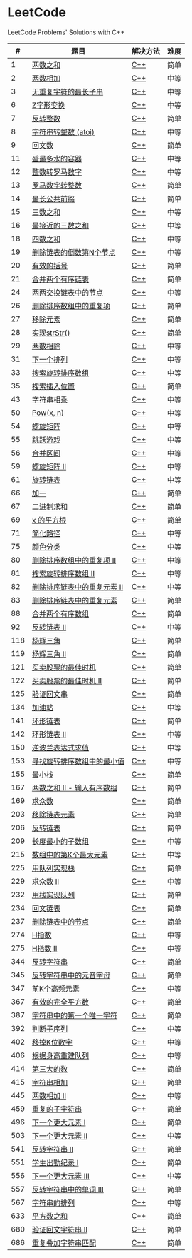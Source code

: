 # LeetCode
LeetCode Problems' Solutions with C++

| # | 题目 | 解决方法 | 难度 |
| ------ | ------ | ------ | ------ |
| 1 | [两数之和](https://leetcode-cn.com/problems/two-sum/description/) | [C++](https://github.com/fuqiuai/LeetCode/blob/master/algorithms/1TwoSum.cpp) | 简单 |
| 2 | [两数相加](https://leetcode-cn.com/problems/add-two-numbers/description/) | [C++](https://github.com/fuqiuai/LeetCode/blob/master/algorithms/2AddTwoNumbers.cpp) | 中等 |
| 3 | [无重复字符的最长子串](https://leetcode-cn.com/problems/longest-substring-without-repeating-characters/description/) | [C++](https://github.com/fuqiuai/LeetCode/blob/master/algorithms/3LongestSubstring.cpp) | 中等 |
| 6 | [Z字形变换](https://leetcode-cn.com/problems/zigzag-conversion/description/) | [C++](https://github.com/fuqiuai/LeetCode/blob/master/algorithms/6ZigZagConversion.cpp) | 中等 |
| 7 | [反转整数](https://leetcode-cn.com/problems/reverse-integer/description/) | [C++](https://github.com/fuqiuai/LeetCode/blob/master/algorithms/7ReverseInteger.cpp) | 简单 |
| 8 | [字符串转整数 (atoi)](https://leetcode-cn.com/problems/string-to-integer-atoi/description/) | [C++](https://github.com/fuqiuai/LeetCode/blob/master/algorithms/8StringtoInteger.cpp) | 中等 |
| 9 | [回文数](https://leetcode-cn.com/problems/palindrome-number/description/) | [C++](https://github.com/fuqiuai/LeetCode/blob/master/algorithms/9PalindromeNumber.cpp) | 简单 |
| 11 | [盛最多水的容器](https://leetcode-cn.com/problems/container-with-most-water/description/) | [C++](https://github.com/fuqiuai/LeetCode/blob/master/algorithms/11ContainerWithMostWater.cpp) | 中等 |
| 12 | [整数转罗马数字](https://leetcode-cn.com/problems/integer-to-roman/description/) | [C++](https://github.com/fuqiuai/LeetCode/blob/master/algorithms/12IntegertoRoman.cpp) | 中等 |
| 13 | [罗马数字转整数](https://leetcode-cn.com/problems/roman-to-integer/description/) | [C++](https://github.com/fuqiuai/LeetCode/blob/master/algorithms/13RomantoInteger.cpp) | 简单 |
| 14 | [最长公共前缀](https://leetcode-cn.com/problems/longest-common-prefix/description/) | [C++](https://github.com/fuqiuai/LeetCode/blob/master/algorithms/14LongestCommonPrefix.cpp) | 简单 |
| 15 | [三数之和](https://leetcode-cn.com/problems/3sum/description/) | [C++](https://github.com/fuqiuai/LeetCode/blob/master/algorithms/15ThreeSum.cpp) | 中等 |
| 16 | [最接近的三数之和](https://leetcode-cn.com/problems/3sum-closest/description/) | [C++](https://github.com/fuqiuai/LeetCode/blob/master/algorithms/16Closest3Sum.cpp) | 中等 |
| 18 | [四数之和](https://leetcode-cn.com/problems/4sum/description/) | [C++](https://github.com/fuqiuai/LeetCode/blob/master/algorithms/18FourSum.cpp) | 中等 |
| 19 | [删除链表的倒数第N个节点](https://leetcode-cn.com/problems/remove-nth-node-from-end-of-list/description/) | [C++](https://github.com/fuqiuai/LeetCode/blob/master/algorithms/19RemoveNth.cpp) | 中等 |
| 20 | [有效的括号](https://leetcode-cn.com/problems/valid-parentheses/description/) | [C++](https://github.com/fuqiuai/LeetCode/blob/master/algorithms/20ValidParentheses.cpp) | 简单 |
| 21 | [合并两个有序链表](https://leetcode-cn.com/problems/merge-two-sorted-lists/description/) | [C++](https://github.com/fuqiuai/LeetCode/blob/master/algorithms/21MergeTwoSortedLists.cpp) | 简单 |
| 24 | [两两交换链表中的节点](https://leetcode-cn.com/problems/swap-nodes-in-pairs/description/) | [C++](https://github.com/fuqiuai/LeetCode/blob/master/algorithms/24SwapNodesinPairs.cpp) | 中等 |
| 26 | [删除排序数组中的重复项](https://leetcode-cn.com/problems/remove-duplicates-from-sorted-array/description/) | [C++](https://github.com/fuqiuai/LeetCode/blob/master/algorithms/26RemoveDuplicates.cpp) | 简单 |
| 27 | [移除元素](https://leetcode-cn.com/problems/remove-element/description/) | [C++](https://github.com/fuqiuai/LeetCode/blob/master/algorithms/27RemoveElement.cpp) | 简单 |
| 28 | [实现strStr()](https://leetcode-cn.com/problems/implement-strstr/description/) | [C++](https://github.com/fuqiuai/LeetCode/blob/master/algorithms/28ImplementstrStr.cpp) | 简单 |
| 29 | [两数相除](https://leetcode-cn.com/problems/divide-two-integers/description/) | [C++](https://github.com/fuqiuai/LeetCode/blob/master/algorithms/29DivideTwoIntegers.cpp) | 中等 |
| 31 | [下一个排列](https://leetcode-cn.com/problems/next-permutation/description/) | [C++](https://github.com/fuqiuai/LeetCode/blob/master/algorithms/31NextPermutation.cpp) | 中等 |
| 33 | [搜索旋转排序数组](https://leetcode-cn.com/problems/search-in-rotated-sorted-array/description/) | [C++](https://github.com/fuqiuai/LeetCode/blob/master/algorithms/33SearchRotatedArray.cpp) | 中等 |
| 35 | [搜索插入位置](https://leetcode-cn.com/problems/search-insert-position/description/) | [C++](https://github.com/fuqiuai/LeetCode/blob/master/algorithms/35SearchInsertPos.cpp) | 简单 |
| 43 | [字符串相乘](https://leetcode-cn.com/problems/multiply-strings/description/) | [C++](https://github.com/fuqiuai/LeetCode/blob/master/algorithms/43MultiplyStrings.cpp) | 中等 |
| 50 | [Pow(x, n)](https://leetcode-cn.com/problems/powx-n/description/) | [C++](https://github.com/fuqiuai/LeetCode/blob/master/algorithms/50Powxn.cpp) | 中等 |
| 54 | [螺旋矩阵](https://leetcode-cn.com/problems/spiral-matrix/description/) | [C++](https://github.com/fuqiuai/LeetCode/blob/master/algorithms/54SpiralMatrix.cpp) | 中等 |
| 55 | [跳跃游戏](https://leetcode-cn.com/problems/jump-game/description/) | [C++](https://github.com/fuqiuai/LeetCode/blob/master/algorithms/55JumpGame.cpp) | 中等 |
| 56 | [合并区间](https://leetcode-cn.com/problems/merge-intervals/description/) | [C++](https://github.com/fuqiuai/LeetCode/blob/master/algorithms/56MergeIntervals.cpp) | 中等 |
| 59 | [螺旋矩阵 II](https://leetcode-cn.com/problems/spiral-matrix-ii/description/) | [C++](https://github.com/fuqiuai/LeetCode/blob/master/algorithms/59SpiralMatrix.cpp) | 中等 |
| 61 | [旋转链表](https://leetcode-cn.com/problems/rotate-list/description/) | [C++](https://github.com/fuqiuai/LeetCode/blob/master/algorithms/61RotateList.cpp) | 中等 |
| 66 | [加一](https://leetcode-cn.com/problems/plus-one/description/) | [C++](https://github.com/fuqiuai/LeetCode/blob/master/algorithms/66PlusOne.cpp) | 简单 |
| 67 | [二进制求和](https://leetcode-cn.com/problems/add-binary/description/) | [C++](https://github.com/fuqiuai/LeetCode/blob/master/algorithms/67AddBinary.cpp) | 简单 |
| 69 | [x 的平方根](https://leetcode-cn.com/problems/sqrtx/description/) | [C++](https://github.com/fuqiuai/LeetCode/blob/master/algorithms/69Sqrtx.cpp) | 简单 |
| 71 | [简化路径](https://leetcode-cn.com/problems/simplify-path/description/) | [C++](https://github.com/fuqiuai/LeetCode/blob/master/algorithms/71SimplifyPath.cpp) | 中等 |
| 75 | [颜色分类](https://leetcode-cn.com/problems/sort-colors/description/) | [C++](https://github.com/fuqiuai/LeetCode/blob/master/algorithms/75SortColors.cpp) | 中等 |
| 80 | [删除排序数组中的重复项 II](https://leetcode-cn.com/problems/remove-duplicates-from-sorted-array-ii/description/) | [C++](https://github.com/fuqiuai/LeetCode/blob/master/algorithms/80RemoveDuplicatesfromSorted.cpp) | 中等 |
| 81 | [搜索旋转排序数组 II](https://leetcode-cn.com/problems/search-in-rotated-sorted-array-ii/description/) | [C++](https://github.com/fuqiuai/LeetCode/blob/master/algorithms/81SearchRotatedArray.cpp) | 中等 |
| 82 | [删除排序链表中的重复元素 II](https://leetcode-cn.com/problems/remove-duplicates-from-sorted-list-ii/description/) | [C++](https://github.com/fuqiuai/LeetCode/blob/master/algorithms/82RemoveDuplicates.cpp) | 中等 |
| 83 | [删除排序链表中的重复元素](https://leetcode-cn.com/problems/remove-duplicates-from-sorted-list/description/) | [C++](https://github.com/fuqiuai/LeetCode/blob/master/algorithms/83RemoveDuplicates.cpp) | 简单 |
| 88 | [合并两个有序数组](https://leetcode-cn.com/problems/merge-sorted-array/description/) | [C++](https://github.com/fuqiuai/LeetCode/blob/master/algorithms/88MergeSortedArray.cpp) | 简单 |
| 92 | [反转链表 II](https://leetcode-cn.com/problems/reverse-linked-list-ii/description/) | [C++](https://github.com/fuqiuai/LeetCode/blob/master/algorithms/92ReverseLinkedList.cpp) | 中等 |
| 118 | [杨辉三角](https://leetcode-cn.com/problems/pascals-triangle/description/) | [C++](https://github.com/fuqiuai/LeetCode/blob/master/algorithms/118PascalTriangle.cpp) | 简单 |
| 119 | [杨辉三角 II](https://leetcode-cn.com/problems/pascals-triangle-ii/description/) | [C++](https://github.com/fuqiuai/LeetCode/blob/master/algorithms/119PascalTriangle.cpp) | 简单 |
| 121 | [买卖股票的最佳时机](https://leetcode-cn.com/problems/best-time-to-buy-and-sell-stock/description/) | [C++](https://github.com/fuqiuai/LeetCode/blob/master/algorithms/121SellStock.cpp) | 简单 |
| 122 | [买卖股票的最佳时机 II](https://leetcode-cn.com/problems/best-time-to-buy-and-sell-stock-ii/description/) | [C++](https://github.com/fuqiuai/LeetCode/blob/master/algorithms/122SellStock.cpp) | 简单 |
| 125 | [验证回文串](https://leetcode-cn.com/problems/valid-palindrome/description/) | [C++](https://github.com/fuqiuai/LeetCode/blob/master/algorithms/125ValidPalindrome.cpp) | 简单 |
| 134 | [加油站](https://leetcode-cn.com/problems/gas-station/description/) | [C++](https://github.com/fuqiuai/LeetCode/blob/master/algorithms/134GasStation.cpp) | 中等 |
| 141 | [环形链表](https://leetcode-cn.com/problems/linked-list-cycle/description/) | [C++](https://github.com/fuqiuai/LeetCode/blob/master/algorithms/141LinkedListCycle.cpp) | 简单 |
| 142 | [环形链表 II](https://leetcode-cn.com/problems/linked-list-cycle-ii/description/) | [C++](https://github.com/fuqiuai/LeetCode/blob/master/algorithms/142LinkedListCycle.cpp) | 中等 |
| 150 | [逆波兰表达式求值](https://leetcode-cn.com/problems/evaluate-reverse-polish-notation/description/) | [C++](https://github.com/fuqiuai/LeetCode/blob/master/algorithms/150EvaluateReverse.cpp) | 中等 |
| 153 | [寻找旋转排序数组中的最小值](https://leetcode-cn.com/problems/find-minimum-in-rotated-sorted-array/description/) | [C++](https://github.com/fuqiuai/LeetCode/blob/master/algorithms/153SearchMinRotatedArray.cpp) | 中等 |
| 155 | [最小栈](https://leetcode-cn.com/problems/min-stack/description/) | [C++](https://github.com/fuqiuai/LeetCode/blob/master/algorithms/155MinStack.cpp) | 简单 |
| 167 | [两数之和 II - 输入有序数组](https://leetcode-cn.com/problems/two-sum-ii-input-array-is-sorted/description/) | [C++](https://github.com/fuqiuai/LeetCode/blob/master/algorithms/167TwoSum.cpp) | 简单 |
| 169 | [求众数](https://leetcode-cn.com/problems/majority-element/description/) | [C++](https://github.com/fuqiuai/LeetCode/blob/master/algorithms/169MajorityElement.cpp) | 简单 |
| 203 | [移除链表元素](https://leetcode-cn.com/problems/remove-linked-list-elements/description/) | [C++](https://github.com/fuqiuai/LeetCode/blob/master/algorithms/203RemoveLinked.cpp) | 简单 |
| 206 | [反转链表](https://leetcode-cn.com/problems/reverse-linked-list/description/) | [C++](https://github.com/fuqiuai/LeetCode/blob/master/algorithms/206ReverseLinkedList.cpp) | 简单 |
| 209 | [长度最小的子数组](https://leetcode-cn.com/problems/minimum-size-subarray-sum/description/) | [C++](https://github.com/fuqiuai/LeetCode/blob/master/algorithms/209MinimumSize.cpp) | 中等 |
| 215 | [数组中的第K个最大元素](https://leetcode-cn.com/problems/kth-largest-element-in-an-array/description/) | [C++](https://github.com/fuqiuai/LeetCode/blob/master/algorithms/215KthLargestElement.cpp) | 中等 |
| 225 | [用队列实现栈](https://leetcode-cn.com/problems/implement-stack-using-queues/description/) | [C++](https://github.com/fuqiuai/LeetCode/blob/master/algorithms/225ImplementStack.cpp) | 简单 |
| 229 | [求众数 II](https://leetcode-cn.com/problems/majority-element-ii/description/) | [C++](https://github.com/fuqiuai/LeetCode/blob/master/algorithms/229MajorityElement.cpp) | 中等 |
| 232 | [用栈实现队列](https://leetcode-cn.com/problems/implement-queue-using-stacks/description/) | [C++](https://github.com/fuqiuai/LeetCode/blob/master/algorithms/232ImplementQueue.cpp) | 简单 |
| 234 | [回文链表](https://leetcode-cn.com/problems/palindrome-linked-list/description/) | [C++](https://github.com/fuqiuai/LeetCode/blob/master/algorithms/234PalindromeLinkedList.cpp) | 简单 |
| 237 | [删除链表中的节点](https://leetcode-cn.com/problems/delete-node-in-a-linked-list/description/) | [C++](https://github.com/fuqiuai/LeetCode/blob/master/algorithms/237DeleteNode.cpp) | 简单 |
| 274 | [H指数](https://leetcode-cn.com/problems/h-index/description/) | [C++](https://github.com/fuqiuai/LeetCode/blob/master/algorithms/274H-Index.cpp) | 中等 |
| 275 | [H指数 II](https://leetcode-cn.com/problems/h-index-ii/description/) | [C++](https://github.com/fuqiuai/LeetCode/blob/master/algorithms/275H-Index.cpp) | 中等 |
| 344 | [反转字符串](https://leetcode-cn.com/problems/reverse-string/description/) | [C++](https://github.com/fuqiuai/LeetCode/blob/master/algorithms/344ReverseString.cpp) | 简单 |
| 345 | [反转字符串中的元音字母](https://leetcode-cn.com/problems/reverse-vowels-of-a-string/description/) | [C++](https://github.com/fuqiuai/LeetCode/blob/master/algorithms/345ReverseVowels.cpp) | 简单 |
| 347 | [前K个高频元素](https://leetcode-cn.com/problems/top-k-frequent-elements/description/) | [C++](https://github.com/fuqiuai/LeetCode/blob/master/algorithms/347TopKFrequent.cpp) | 中等 |
| 367 | [有效的完全平方数](https://leetcode-cn.com/problems/valid-perfect-square/description/) | [C++](https://github.com/fuqiuai/LeetCode/blob/master/algorithms/367ValidPerfectSquare.cpp) | 简单 |
| 387 | [字符串中的第一个唯一字符](https://leetcode-cn.com/problems/first-unique-character-in-a-string/description/) | [C++](https://github.com/fuqiuai/LeetCode/blob/master/algorithms/387FirstUniqueCharacter.cpp) | 简单 |
| 392 | [判断子序列](https://leetcode-cn.com/problems/is-subsequence/description/) | [C++](https://github.com/fuqiuai/LeetCode/blob/master/algorithms/392IsSubsequence.cpp) | 中等 |
| 402 | [移掉K位数字](https://leetcode-cn.com/problems/remove-k-digits/description/) | [C++](https://github.com/fuqiuai/LeetCode/blob/master/algorithms/402RemoveKDigits.cpp) | 中等 |
| 406 | [根据身高重建队列](https://leetcode-cn.com/problems/queue-reconstruction-by-height/description/) | [C++](https://github.com/fuqiuai/LeetCode/blob/master/algorithms/406QueueReconstruction.cpp) | 中等 |
| 414 | [第三大的数](https://leetcode-cn.com/problems/third-maximum-number/description/) | [C++](https://github.com/fuqiuai/LeetCode/blob/master/algorithms/414ThirdLargestElement.cpp) | 简单 |
| 415 | [字符串相加](https://leetcode-cn.com/problems/add-strings/description/) | [C++](https://github.com/fuqiuai/LeetCode/blob/master/algorithms/415AddStrings.cpp) | 简单 |
| 445 | [两数相加 II](https://leetcode-cn.com/problems/add-two-numbers-ii/description/) | [C++](https://github.com/fuqiuai/LeetCode/blob/master/algorithms/445AddTwoNumbers.cpp) | 中等 |
| 459 | [重复的子字符串](https://leetcode-cn.com/problems/repeated-substring-pattern/description/) | [C++](https://github.com/fuqiuai/LeetCode/blob/master/algorithms/459RepeatedSubstringPattern.cpp) | 简单 |
| 496 | [下一个更大元素 I](https://leetcode-cn.com/problems/next-greater-element-i/description/) | [C++](https://github.com/fuqiuai/LeetCode/blob/master/algorithms/496NextGreaterElement.cpp) | 简单 |
| 503 | [下一个更大元素 II](https://leetcode-cn.com/problems/next-greater-element-ii/description/) | [C++](https://github.com/fuqiuai/LeetCode/blob/master/algorithms/503NextGreaterElementII.cpp) | 中等 |
| 541 | [反转字符串 II](https://leetcode-cn.com/problems/reverse-string-ii/description/) | [C++](https://github.com/fuqiuai/LeetCode/blob/master/algorithms/541ReverseString.cpp) | 简单 |
| 551 | [学生出勤纪录 I](https://leetcode-cn.com/problems/student-attendance-record-i/description/) | [C++](https://github.com/fuqiuai/LeetCode/blob/master/algorithms/551StudentAttendanceRecord.cpp) | 简单 |
| 556 | [下一个更大元素 III](https://leetcode-cn.com/problems/next-greater-element-iii/description/) | [C++](https://github.com/fuqiuai/LeetCode/blob/master/algorithms/556NextGreaterElementIII.cpp) | 中等 |
| 557 | [反转字符串中的单词 III](https://leetcode-cn.com/problems/reverse-words-in-a-string-iii/description/) | [C++](https://github.com/fuqiuai/LeetCode/blob/master/algorithms/557ReverseWords.cpp) | 简单 |
| 567 | [字符串的排列](https://leetcode-cn.com/problems/permutation-in-string/description/) | [C++](https://github.com/fuqiuai/LeetCode/blob/master/algorithms/567PermutationinString.cpp) | 中等 |
| 633 | [平方数之和](https://leetcode-cn.com/problems/sum-of-square-numbers/description/) | [C++](https://github.com/fuqiuai/LeetCode/blob/master/algorithms/633SumofSquareNumbers.cpp) | 简单 |
| 680 | [验证回文字符串 Ⅱ](https://leetcode-cn.com/problems/valid-palindrome-ii/description/) | [C++](https://github.com/fuqiuai/LeetCode/blob/master/algorithms/680ValidPalindrome.cpp) | 简单 |
| 686 | [重复叠加字符串匹配](https://leetcode-cn.com/problems/repeated-string-match/description/) | [C++](https://github.com/fuqiuai/LeetCode/blob/master/algorithms/686RepeatedStringMatch.cpp) | 简单 |


